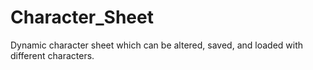 # Character_Sheet
Dynamic character sheet which can be altered, saved, and loaded with different characters.
